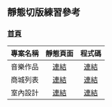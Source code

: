 ## 靜態切版練習參考

### [首頁](https://Eddie110102.github.io/StaticPages_Example)


| 專案名稱 | 靜態頁面 | 程式碼 |
| :--: | :--: | :--: |
| 音樂作品 | [連結](https://Eddie110102.github.io/StaticPages_Example/SingerIntroduction) | [連結](./SingerIntroduction/) |
| 商城列表 | [連結](https://Eddie110102.github.io/StaticPages_Example/Product) | [連結](./Product/) |
| 室內設計 | [連結](https://Eddie110102.github.io/StaticPages_Example/Interno) | [連結](./Interno/) |